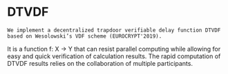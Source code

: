 # DTVDF
	We implement a decentralized trapdoor verifiable delay function DTVDF based on Wesolowski’s VDF scheme (EUROCRYPT'2019).
 It is a function f: X → Y that can resist parallel computing while allowing for easy and quick verification of calculation results.
 The rapid computation of DTVDF results relies on the collaboration of multiple participants. 
